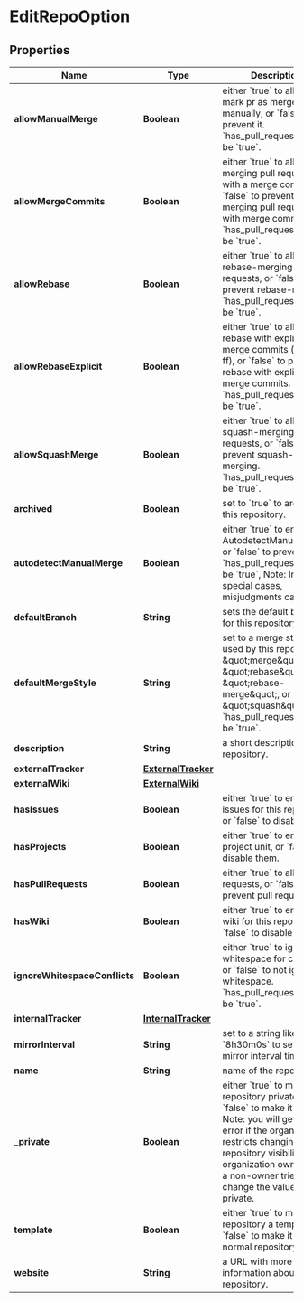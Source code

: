 
# EditRepoOption

## Properties
Name | Type | Description | Notes
------------ | ------------- | ------------- | -------------
**allowManualMerge** | **Boolean** | either &#x60;true&#x60; to allow mark pr as merged manually, or &#x60;false&#x60; to prevent it. &#x60;has_pull_requests&#x60; must be &#x60;true&#x60;. |  [optional]
**allowMergeCommits** | **Boolean** | either &#x60;true&#x60; to allow merging pull requests with a merge commit, or &#x60;false&#x60; to prevent merging pull requests with merge commits. &#x60;has_pull_requests&#x60; must be &#x60;true&#x60;. |  [optional]
**allowRebase** | **Boolean** | either &#x60;true&#x60; to allow rebase-merging pull requests, or &#x60;false&#x60; to prevent rebase-merging. &#x60;has_pull_requests&#x60; must be &#x60;true&#x60;. |  [optional]
**allowRebaseExplicit** | **Boolean** | either &#x60;true&#x60; to allow rebase with explicit merge commits (--no-ff), or &#x60;false&#x60; to prevent rebase with explicit merge commits. &#x60;has_pull_requests&#x60; must be &#x60;true&#x60;. |  [optional]
**allowSquashMerge** | **Boolean** | either &#x60;true&#x60; to allow squash-merging pull requests, or &#x60;false&#x60; to prevent squash-merging. &#x60;has_pull_requests&#x60; must be &#x60;true&#x60;. |  [optional]
**archived** | **Boolean** | set to &#x60;true&#x60; to archive this repository. |  [optional]
**autodetectManualMerge** | **Boolean** | either &#x60;true&#x60; to enable AutodetectManualMerge, or &#x60;false&#x60; to prevent it. &#x60;has_pull_requests&#x60; must be &#x60;true&#x60;, Note: In some special cases, misjudgments can occur. |  [optional]
**defaultBranch** | **String** | sets the default branch for this repository. |  [optional]
**defaultMergeStyle** | **String** | set to a merge style to be used by this repository: \&quot;merge\&quot;, \&quot;rebase\&quot;, \&quot;rebase-merge\&quot;, or \&quot;squash\&quot;. &#x60;has_pull_requests&#x60; must be &#x60;true&#x60;. |  [optional]
**description** | **String** | a short description of the repository. |  [optional]
**externalTracker** | [**ExternalTracker**](ExternalTracker.md) |  |  [optional]
**externalWiki** | [**ExternalWiki**](ExternalWiki.md) |  |  [optional]
**hasIssues** | **Boolean** | either &#x60;true&#x60; to enable issues for this repository or &#x60;false&#x60; to disable them. |  [optional]
**hasProjects** | **Boolean** | either &#x60;true&#x60; to enable project unit, or &#x60;false&#x60; to disable them. |  [optional]
**hasPullRequests** | **Boolean** | either &#x60;true&#x60; to allow pull requests, or &#x60;false&#x60; to prevent pull request. |  [optional]
**hasWiki** | **Boolean** | either &#x60;true&#x60; to enable the wiki for this repository or &#x60;false&#x60; to disable it. |  [optional]
**ignoreWhitespaceConflicts** | **Boolean** | either &#x60;true&#x60; to ignore whitespace for conflicts, or &#x60;false&#x60; to not ignore whitespace. &#x60;has_pull_requests&#x60; must be &#x60;true&#x60;. |  [optional]
**internalTracker** | [**InternalTracker**](InternalTracker.md) |  |  [optional]
**mirrorInterval** | **String** | set to a string like &#x60;8h30m0s&#x60; to set the mirror interval time |  [optional]
**name** | **String** | name of the repository |  [optional]
**_private** | **Boolean** | either &#x60;true&#x60; to make the repository private or &#x60;false&#x60; to make it public. Note: you will get a 422 error if the organization restricts changing repository visibility to organization owners and a non-owner tries to change the value of private. |  [optional]
**template** | **Boolean** | either &#x60;true&#x60; to make this repository a template or &#x60;false&#x60; to make it a normal repository |  [optional]
**website** | **String** | a URL with more information about the repository. |  [optional]



